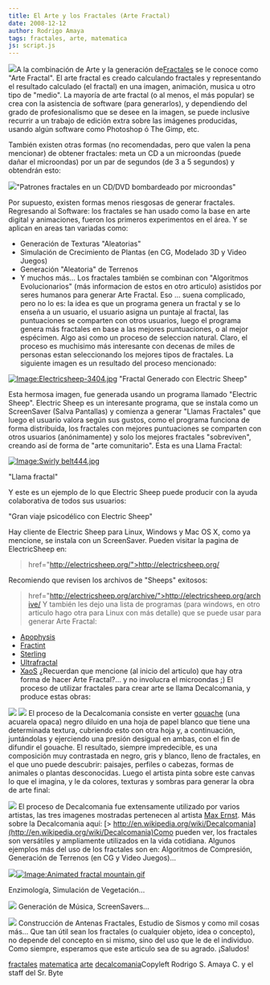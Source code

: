 ```yaml
---
title: El Arte y los Fractales (Arte Fractal)
date: 2008-12-12
author: Rodrigo Amaya
tags: fractales, arte, matematica
js: script.js
---
```


[![](http://upload.wikimedia.org/wikipedia/en/9/94/Www_y23_com--fractal----Lg_Z010121Z.jpg)](http://upload.wikimedia.org/wikipedia/en/9/94/Www_y23_com--fractal----Lg_Z010121Z.jpg)A la combinación de Arte y la generación de[Fractales](http://www.srbyte.com/2008/12/qu-son-los-fractales.html) se le
      conoce como "Arte Fractal". El arte
      fractal es creado calculando fractales y representando el resultado calculado (el fractal) en
      una imagen, animación, musica u otro tipo de "medio". La mayoría de arte fractal (o al menos,
      el más popular) se crea con la asistencia de software (para generarlos), y dependiendo del
      grado de profesionalismo que se desee en la imagen, se puede inclusive recurrir a un trabajo
      de edición extra sobre las imágenes producidas, usando algún software como Photoshop ó The
      Gimp, etc.

También existen otras formas (no recomendadas, pero que valen la pena
      mencionar) de obtener fractales: meta un CD a un microondas (puede dañar el microondas)
      por un par de segundos (de 3 a 5 segundos) y obtendrán esto:

[![](http://3.bp.blogspot.com/_ayvorITawE4/SUFj2laJMrI/AAAAAAAABz8/j95wJ3wXMj4/s320/MicroondasDVD.jpg)](http://3.bp.blogspot.com/_ayvorITawE4/SUFj2laJMrI/AAAAAAAABz8/j95wJ3wXMj4/s1600-h/MicroondasDVD.jpg)"Patrones fractales en un
      CD/DVD bombardeado por microondas"

Por
      supuesto, existen formas menos riesgosas de generar fractales. Regresando al Software: los
      fractales se han usado como la base en arte digital y animaciones, fueron los primeros
      experimentos en el área. Y se aplican en areas tan variadas como:

- Generación de Texturas "Aleatorias"
- Simulación de Crecimiento de Plantas (en CG, Modelado 3D y Video Juegos)
- Generación "Aleatoria" de Terrenos
- Y muchos más...
Los fractales también se combinan con "Algoritmos Evolucionarios"
      (más informacion de estos en otro articulo) asistidos por seres humanos para generar Arte
      Fractal. Eso ... suena complicado, pero no lo es: la
      idea es que un programa genera un fractal y se lo enseña a un usuario, el usuario asigna un
      puntaje al fractal, las puntuaciones se comparten con otros usuarios, luego el programa genera
      más fractales en base a las mejores puntuaciones, o al mejor espécimen. Algo asi
      como un proceso de seleccion natural. Claro, el proceso es muchisimo más interesante con
      decenas de miles de personas estan seleccionando los mejores tipos de fractales. La siguiente
      imagen es un resultado del proceso mencionado:

[![Image:Electricsheep-3404.jpg](http://upload.wikimedia.org/wikipedia/commons/5/52/Electricsheep-3404.jpg)](http://upload.wikimedia.org/wikipedia/commons/5/52/Electricsheep-3404.jpg)
"Fractal Generado con Electric Sheep"

Esta hermosa imagen, fue generada usando un programa llamado
      "Electric Sheep". Electric Sheep es un
      interesante programa, que se instala como un ScreenSaver (Salva Pantallas) y comienza a
      generar "Llamas Fractales" que luego el
      usuario valora según sus gustos, como el programa funciona de forma distribuida, los fractales
      con mejores puntuaciones se comparten con otros usuarios (anónimamente) y solo los mejores
      fractales "sobreviven", creando así de forma de "arte
      comunitario". Esta es una Llama Fractal:

[![Image:Swirly belt444.jpg](http://upload.wikimedia.org/wikipedia/commons/thumb/e/e6/Swirly_belt444.jpg/800px-Swirly_belt444.jpg)](http://upload.wikimedia.org/wikipedia/commons/e/e6/Swirly_belt444.jpg)

"Llama
      fractal"

Y este es un ejemplo de lo
      que Electric Sheep puede producir con la ayuda colaborativa de todos sus
      usuarios:

"Gran viaje psicodélico con
      Electric Sheep"

Hay cliente de Electric Sheep para Linux, Windows y Mac OS X, como ya
      mencione, se instala con un ScreenSaver. Pueden visitar la pagina de ElectricSheep en:

>  href="http://electricsheep.org/">http://electricsheep.org/

Recomiendo
      que revisen los archivos de "Sheeps" exitosos:

>  href="http://electricsheep.org/archive/">http://electricsheep.org/archive/
Y
      también les dejo una lista de programas (para windows, en otro articulo hago otra para Linux
      con más detalle) que se puede usar para generar Arte Fractal:

- [Apophysis](http://www.apophysis.org/)
- [Fractint](http://spanky.triumf.ca/www/fractint/fractint.html)
- [Sterling](http://soler7.com/Fractals/Sterling2.html)
- [Ultrafractal](http://www.ultrafractal.com/)
- [XaoS](http://wmi.math.u-szeged.hu/xaos/doku.php)
¿Recuerdan
      que mencione (al inicio del articulo) que hay otra forma de hacer Arte Fractal?... y no
      involucra el microondas ;) El proceso de utilizar fractales para crear arte se llama
      Decalcomania, y produce estas obras:

[![](http://3.bp.blogspot.com/_ayvorITawE4/SUEx8MBf0OI/AAAAAAAABzM/7kXltqMuPqY/s320/ernst6a.jpg)](http://3.bp.blogspot.com/_ayvorITawE4/SUEx8MBf0OI/AAAAAAAABzM/7kXltqMuPqY/s1600-h/ernst6a.jpg)
[![](http://2.bp.blogspot.com/_ayvorITawE4/SUEx7xhvplI/AAAAAAAABzE/gEEvfxHKO4s/s320/ernst1.jpg)](http://2.bp.blogspot.com/_ayvorITawE4/SUEx7xhvplI/AAAAAAAABzE/gEEvfxHKO4s/s1600-h/ernst1.jpg)
El
      proceso de la Decalcomania consiste en verter [gouache](http://en.wikipedia.org/wiki/Gouache) (una acuarela opaca) negro
      diluido en una hoja de papel blanco que tiene una determinada textura, cubriendo esto con otra
      hoja y, a continuación, juntándolas y ejerciendo una presión desigual en ambas, con el fin de
      difundir el gouache. El resultado, siempre impredecible, es una composición muy contrastada en
      negro, gris y blanco, lleno de fractales, en el que uno
      puede descubrir: paisajes, perfiles o cabezas, formas de animales
      o plantas desconocidas. Luego el artista pinta sobre este canvas lo que el imagina, y le da
      colores, texturas y sombras para generar la obra de arte final:

[![](http://2.bp.blogspot.com/_ayvorITawE4/SUEx8cyhL1I/AAAAAAAABzU/UUFZqy8XXoU/s320/ernst3.jpg)](http://2.bp.blogspot.com/_ayvorITawE4/SUEx8cyhL1I/AAAAAAAABzU/UUFZqy8XXoU/s1600-h/ernst3.jpg)
El
      proceso de Decalcomania fue extensamente utilizado por varios artistas, las tres imagenes
      mostradas pertenecen al artista [Max Ernst](http://www.abcgallery.com/E/ernst/ernst.html).
Más
      sobre la Decalcomania aquí:
[> http://en.wikipedia.org/wiki/Decalcomania](http://en.wikipedia.org/wiki/Decalcomania)Como
      pueden ver, los fractales son versátiles y ampliamente utilizados en la vida cotidiana.
      Algunos ejemplos más del uso de los fractales son en: Algoritmos de Compresión, Generación de
      Terrenos (en CG y Video Juegos)...

[![](http://2.bp.blogspot.com/_ayvorITawE4/SUE3IC0iEkI/AAAAAAAABzs/jmP5aZIW_Uc/s320/Mandelbrot_island.jpg)](http://2.bp.blogspot.com/_ayvorITawE4/SUE3IC0iEkI/AAAAAAAABzs/jmP5aZIW_Uc/s1600-h/Mandelbrot_island.jpg)[![Image:Animated fractal mountain.gif](http://upload.wikimedia.org/wikipedia/commons/6/6d/Animated_fractal_mountain.gif)](http://upload.wikimedia.org/wikipedia/commons/6/6d/Animated_fractal_mountain.gif)

Enzimología, Simulación de Vegetación...

[![](http://4.bp.blogspot.com/_ayvorITawE4/SUE3G1RRhaI/AAAAAAAABzc/JkQWPSMpLrg/s320/Dragon_trees.jpg)](http://4.bp.blogspot.com/_ayvorITawE4/SUE3G1RRhaI/AAAAAAAABzc/JkQWPSMpLrg/s1600-h/Dragon_trees.jpg)
Generación de Música, ScreenSavers...

[![](http://3.bp.blogspot.com/_ayvorITawE4/SUE3ITp6vJI/AAAAAAAABz0/Dg-FPTbYgX0/s320/Menger_5.jpg)](http://3.bp.blogspot.com/_ayvorITawE4/SUE3ITp6vJI/AAAAAAAABz0/Dg-FPTbYgX0/s1600-h/Menger_5.jpg)
Construcción de Antenas Fractales, Estudio de Sismos y como mil cosas más...
Que tan útil sean los fractales (o cualquier objeto, idea o concepto), no depende del
      concepto en si mismo, sino del uso que le de el individuo.
Como siempre, esperamos
      que este articulo sea de su agrado. ¡Saludos!

[fractales](http://www.blogalaxia.com/tags/fractales) [matematica](http://www.blogalaxia.com/tags/matematica) [arte](http://www.blogalaxia.com/tags/arte) [decalcomania](http://www.blogalaxia.com/tags/decalcomania)Copyleft Rodrigo S. Amaya C. y el staff del Sr.
      Byte